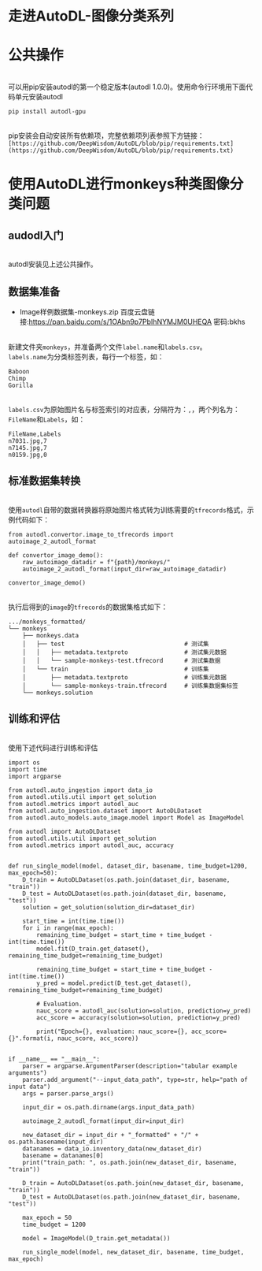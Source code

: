 # 走进AutoDL-图像分类系列

<a name="f3da820f"></a>
# 公共操作

<br />可以用pip安装autodl的第一个稳定版本(autodl 1.0.0)。使用命令行环境用下面代码单元安装autodl<br />

```
pip install autodl-gpu
```

<br />pip安装会自动安装所有依赖项，完整依赖项列表参照下方链接：<br />`[https://github.com/DeepWisdom/AutoDL/blob/pip/requirements.txt](https://github.com/DeepWisdom/AutoDL/blob/pip/requirements.txt)`<br />

<a name="3f54a3bd"></a>
# 使用AutoDL进行monkeys种类图像分类问题


<a name="52f97eb8"></a>
## audodl入门

<br />autodl安装见上述公共操作。<br />

<a name="9a0ca25d"></a>
## 数据集准备
- Image样例数据集-monkeys.zip
百度云盘链接:https://pan.baidu.com/s/1OAbn9p7PbIhNYMJM0UHEQA  密码:bkhs

<br />新建文件夹`monkeys`，并准备两个文件`label.name`和`labels.csv`。<br />`labels.name`为分类标签列表，每行一个标签，如：<br />

```
Baboon
Chimp
Gorilla
```

<br />`labels.csv`为原始图片名与标签索引的对应表，分隔符为：`,`，两个列名为：`FileName`和`Labels`，如：<br />

```
FileName,Labels
n7031.jpg,7
n7145.jpg,7
n0159.jpg,0
```


<a name="f1f3d545"></a>
## 标准数据集转换

<br />使用`autodl`自带的数据转换器将原始图片格式转为训练需要的`tfrecords`格式，示例代码如下：<br />

```
from autodl.convertor.image_to_tfrecords import autoimage_2_autodl_format

def convertor_image_demo():
    raw_autoimage_datadir = f"{path}/monkeys/"
    autoimage_2_autodl_format(input_dir=raw_autoimage_datadir)

convertor_image_demo()
```

<br />执行后得到的`image`的`tfrecords`的数据集格式如下：<br />

```
.../monkeys_formatted/
└── monkeys
    ├── monkeys.data
    │   ├── test                                  # 测试集
    │   │   ├── metadata.textproto                # 测试集元数据
    │   │   └── sample-monkeys-test.tfrecord      # 测试集数据
    │   └── train                                 # 训练集
    │       ├── metadata.textproto                # 训练集元数据
    │       └── sample-monkeys-train.tfrecord     # 训练集数据集标签
    └── monkeys.solution
```


<a name="3e8da0a7"></a>
## 训练和评估

<br />使用下述代码进行训练和评估<br />

```
import os
import time
import argparse

from autodl.auto_ingestion import data_io
from autodl.utils.util import get_solution
from autodl.metrics import autodl_auc
from autodl.auto_ingestion.dataset import AutoDLDataset
from autodl.auto_models.auto_image.model import Model as ImageModel

from autodl import AutoDLDataset
from autodl.utils.util import get_solution
from autodl.metrics import autodl_auc, accuracy


def run_single_model(model, dataset_dir, basename, time_budget=1200, max_epoch=50):
    D_train = AutoDLDataset(os.path.join(dataset_dir, basename, "train"))
    D_test = AutoDLDataset(os.path.join(dataset_dir, basename, "test"))
    solution = get_solution(solution_dir=dataset_dir)

    start_time = int(time.time())
    for i in range(max_epoch):
        remaining_time_budget = start_time + time_budget - int(time.time())
        model.fit(D_train.get_dataset(), remaining_time_budget=remaining_time_budget)

        remaining_time_budget = start_time + time_budget - int(time.time())
        y_pred = model.predict(D_test.get_dataset(), remaining_time_budget=remaining_time_budget)

        # Evaluation.
        nauc_score = autodl_auc(solution=solution, prediction=y_pred)
        acc_score = accuracy(solution=solution, prediction=y_pred)

        print("Epoch={}, evaluation: nauc_score={}, acc_score={}".format(i, nauc_score, acc_score))


if __name__ == "__main__":
    parser = argparse.ArgumentParser(description="tabular example arguments")
    parser.add_argument("--input_data_path", type=str, help="path of input data")
    args = parser.parse_args()

    input_dir = os.path.dirname(args.input_data_path)

    autoimage_2_autodl_format(input_dir=input_dir)

    new_dataset_dir = input_dir + "_formatted" + "/" + os.path.basename(input_dir)
    datanames = data_io.inventory_data(new_dataset_dir)
    basename = datanames[0]
    print("train_path: ", os.path.join(new_dataset_dir, basename, "train"))

    D_train = AutoDLDataset(os.path.join(new_dataset_dir, basename, "train"))
    D_test = AutoDLDataset(os.path.join(new_dataset_dir, basename, "test"))

    max_epoch = 50
    time_budget = 1200

    model = ImageModel(D_train.get_metadata())

    run_single_model(model, new_dataset_dir, basename, time_budget, max_epoch)
```


